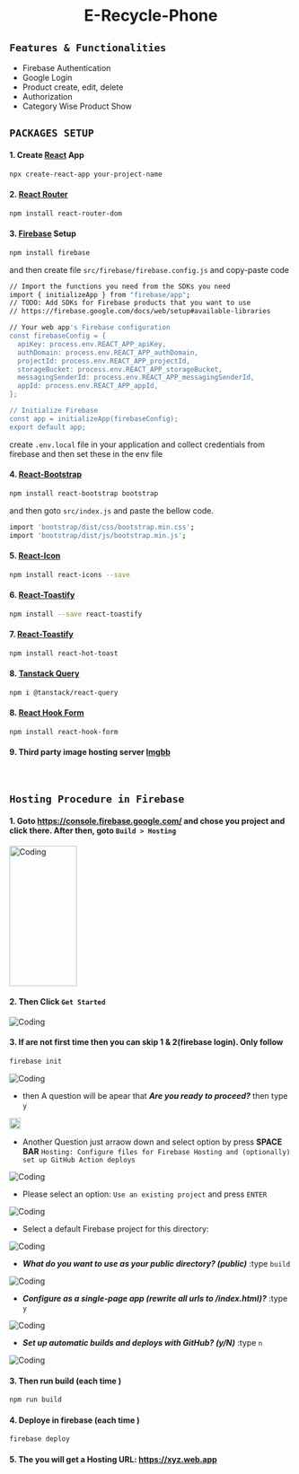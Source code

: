 <div align='center'>

# E-Recycle-Phone
</div>

## `Features & Functionalities`
- Firebase Authentication
- Google Login
- Product create, edit, delete
- Authorization
- Category Wise Product Show


## `PACKAGES SETUP`
#### 1. Create [React](https://reactjs.org/) App
```bash
npx create-react-app your-project-name
```

#### 2. [React Router](https://reactrouter.com/en/main)
```bash
npm install react-router-dom
```
#### 3. [Firebase](https://console.firebase.google.com/) Setup
```bash
npm install firebase
```
and then create file `src/firebase/firebase.config.js` and copy-paste code

```bash
// Import the functions you need from the SDKs you need
import { initializeApp } from "firebase/app";
// TODO: Add SDKs for Firebase products that you want to use
// https://firebase.google.com/docs/web/setup#available-libraries

// Your web app's Firebase configuration
const firebaseConfig = {
  apiKey: process.env.REACT_APP_apiKey,
  authDomain: process.env.REACT_APP_authDomain,
  projectId: process.env.REACT_APP_projectId,
  storageBucket: process.env.REACT_APP_storageBucket,
  messagingSenderId: process.env.REACT_APP_messagingSenderId,
  appId: process.env.REACT_APP_appId,
};

// Initialize Firebase
const app = initializeApp(firebaseConfig);
export default app;
```
create `.env.local` file in your application and collect credentials from firebase and then set these in the env file

#### 4. [React-Bootstrap](https://react-bootstrap.github.io/)
  ```bash
  npm install react-bootstrap bootstrap
  ```
  and then goto `src/index.js` and paste the bellow code.
  ```bash
  import 'bootstrap/dist/css/bootstrap.min.css';
  import 'bootstrap/dist/js/bootstrap.min.js';
  ```

#### 5. [React-Icon](https://react-icons.github.io/react-icons/)
  ```bash
  npm install react-icons --save
  ```

#### 6. [React-Toastify](https://www.npmjs.com/package/react-toastify)
  ```bash
  npm install --save react-toastify
  ```
#### 7. [React-Toastify](https://react-hot-toast.com/)
  ```bash
  npm install react-hot-toast
  ```
#### 8. [Tanstack Query](https://tanstack.com/)
```bash
npm i @tanstack/react-query
```
#### 8. [React Hook Form](https://react-hook-form.com/)
```bash
npm install react-hook-form
```

#### 9. Third party image hosting server [Imgbb](https://imgbb.com/)

<br>


## `Hosting Procedure in Firebase`
#### 1. Goto https://console.firebase.google.com/ and chose you project and click there. After then, goto `Build > Hosting`

<img alt="Coding" height="250px" width="120px"  src="https://snipboard.io/kvcj7U.jpg"/>

#### 2. Then Click `Get Started`

<img alt="Coding" src="https://snipboard.io/j93oL5.jpg"/>

#### 3. If are not first time then you can skip 1 & 2(firebase login). Only follow 
```bash
firebase init
```

<img alt="Coding" src="https://snipboard.io/loRr1Q.jpg"/>
<br>

- then A question will be apear that ***Are you ready to proceed?*** then type `y`

<img alt="Coding" height="20px"  src="https://snipboard.io/skXvZz.jpg"/>

- Another Question just arraow down and select option by press **SPACE BAR** `Hosting: Configure files for Firebase Hosting and (optionally) set up GitHub Action deploys` 

<img alt="Coding" src="https://snipboard.io/5heC4H.jpg"/>

- Please select an option: `Use an existing project` and press `ENTER` 

<img alt="Coding" src="https://snipboard.io/5heC4H.jpg"/>

- Select a default Firebase project for this directory:
<img alt="Coding" src="https://snipboard.io/EJTdH3.jpg"/>

- ***What do you want to use as your public directory? (public)*** :type `build`
<img alt="Coding" src="https://snipboard.io/eKMdbJ.jpg"/>

- ***Configure as a single-page app (rewrite all urls to /index.html)?*** :type `y`
<img alt="Coding" src="https://snipboard.io/EtHBrK.jpg"/>

- ***Set up automatic builds and deploys with GitHub? (y/N)*** :type `n`
<img alt="Coding" src="https://snipboard.io/VUEPal.jpg"/>


#### 3. Then run build (each time )
```bash
npm run build
```

#### 4. Deploye in firebase (each time )
```bash
firebase deploy
```

#### 5. The you will get a Hosting URL: https://xyz.web.app


